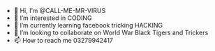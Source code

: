- 👋 Hi, I’m @CALL-ME-MR-VIRUS
- 👀 I’m interested in CODING
- 🌱 I’m currently learning facebook tricking HACKING 
- 💞️ I’m looking to collaborate on World War Black Tigers and Trickers
- 📫 How to reach me 03279942417

<!---
CALL-ME-MR-VIRUS/CALL-ME-MR-VIRUS is a ✨ special ✨ repository because its `README.md` (this file) appears on your GitHub profile.
You can click the Preview link to take a look at your changes.
--->

